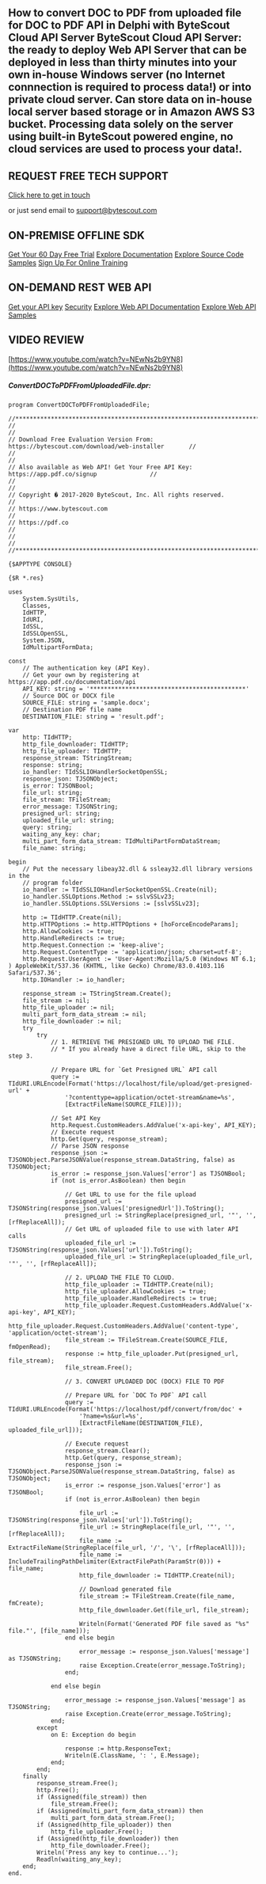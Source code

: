 ## How to convert DOC to PDF from uploaded file for DOC to PDF API in Delphi with ByteScout Cloud API Server ByteScout Cloud API Server: the ready to deploy Web API Server that can be deployed in less than thirty minutes into your own in-house Windows server (no Internet connnection is required to process data!) or into private cloud server. Can store data on in-house local server based storage or in Amazon AWS S3 bucket. Processing data solely on the server using built-in ByteScout powered engine, no cloud services are used to process your data!.

## REQUEST FREE TECH SUPPORT

[Click here to get in touch](https://bytescout.zendesk.com/hc/en-us/requests/new?subject=ByteScout%20Cloud%20API%20Server%20Question)

or just send email to [support@bytescout.com](mailto:support@bytescout.com?subject=ByteScout%20Cloud%20API%20Server%20Question) 

## ON-PREMISE OFFLINE SDK 

[Get Your 60 Day Free Trial](https://bytescout.com/download/web-installer?utm_source=github-readme)
[Explore Documentation](https://bytescout.com/documentation/index.html?utm_source=github-readme)
[Explore Source Code Samples](https://github.com/bytescout/ByteScout-SDK-SourceCode/)
[Sign Up For Online Training](https://academy.bytescout.com/)


## ON-DEMAND REST WEB API

[Get your API key](https://app.pdf.co/signup?utm_source=github-readme)
[Security](https://pdf.co/security)
[Explore Web API Documentation](https://apidocs.pdf.co?utm_source=github-readme)
[Explore Web API Samples](https://github.com/bytescout/ByteScout-SDK-SourceCode/tree/master/PDF.co%20Web%20API)

## VIDEO REVIEW

[https://www.youtube.com/watch?v=NEwNs2b9YN8](https://www.youtube.com/watch?v=NEwNs2b9YN8)




<!-- code block begin -->

##### **ConvertDOCToPDFFromUploadedFile.dpr:**
    
```
program ConvertDOCToPDFFromUploadedFile;

//*******************************************************************************************//
//                                                                                           //
// Download Free Evaluation Version From: https://bytescout.com/download/web-installer       //
//                                                                                           //
// Also available as Web API! Get Your Free API Key: https://app.pdf.co/signup               //
//                                                                                           //
// Copyright � 2017-2020 ByteScout, Inc. All rights reserved.                                //
// https://www.bytescout.com                                                                 //
// https://pdf.co                                                                            //
//                                                                                           //
//*******************************************************************************************//

{$APPTYPE CONSOLE}

{$R *.res}

uses
    System.SysUtils,
    Classes,
    IdHTTP,
    IdURI,
    IdSSL,
    IdSSLOpenSSL,
    System.JSON,
    IdMultipartFormData;

const
    // The authentication key (API Key).
    // Get your own by registering at https://app.pdf.co/documentation/api
    API_KEY: string = '********************************************'
    // Source DOC or DOCX file
	SOURCE_FILE: string = 'sample.docx';
    // Destination PDF file name
	DESTINATION_FILE: string = 'result.pdf';

var
    http: TIdHTTP;
    http_file_downloader: TIdHTTP;
    http_file_uploader: TIdHTTP;
    response_stream: TStringStream;
    response: string;
    io_handler: TIdSSLIOHandlerSocketOpenSSL;
    response_json: TJSONObject;
    is_error: TJSONBool;
    file_url: string;
    file_stream: TFileStream;
    error_message: TJSONString;
    presigned_url: string;
    uploaded_file_url: string;
    query: string;
    waiting_any_key: char;
    multi_part_form_data_stream: TIdMultiPartFormDataStream;
    file_name: string;

begin
    // Put the necessary libeay32.dll & ssleay32.dll library versions in the
    // program folder
    io_handler := TIdSSLIOHandlerSocketOpenSSL.Create(nil);
    io_handler.SSLOptions.Method := sslvSSLv23;
    io_handler.SSLOptions.SSLVersions := [sslvSSLv23];

    http := TIdHTTP.Create(nil);
    http.HTTPOptions := http.HTTPOptions + [hoForceEncodeParams];
    http.AllowCookies := true;
    http.HandleRedirects := true;
    http.Request.Connection := 'keep-alive';
    http.Request.ContentType := 'application/json; charset=utf-8';
    http.Request.UserAgent := 'User-Agent:Mozilla/5.0 (Windows NT 6.1; ) AppleWebKit/537.36 (KHTML, like Gecko) Chrome/83.0.4103.116 Safari/537.36';
    http.IOHandler := io_handler;

    response_stream := TStringStream.Create();
    file_stream := nil;
    http_file_uploader := nil;
    multi_part_form_data_stream := nil;
    http_file_downloader := nil;
    try
        try
            // 1. RETRIEVE THE PRESIGNED URL TO UPLOAD THE FILE.
			// * If you already have a direct file URL, skip to the step 3.

			// Prepare URL for `Get Presigned URL` API call
			query := TIdURI.URLEncode(Format('https://localhost/file/upload/get-presigned-url' +
                '?contenttype=application/octet-stream&name=%s',
				[ExtractFileName(SOURCE_FILE)]));

            // Set API Key
            http.Request.CustomHeaders.AddValue('x-api-key', API_KEY);
            // Execute request
            http.Get(query, response_stream);
            // Parse JSON response
            response_json := TJSONObject.ParseJSONValue(response_stream.DataString, false) as TJSONObject;
            is_error := response_json.Values['error'] as TJSONBool;
            if (not is_error.AsBoolean) then begin

                // Get URL to use for the file upload
                presigned_url := TJSONString(response_json.Values['presignedUrl']).ToString();
                presigned_url := StringReplace(presigned_url, '"', '', [rfReplaceAll]);
				// Get URL of uploaded file to use with later API calls
				uploaded_file_url := TJSONString(response_json.Values['url']).ToString();
                uploaded_file_url := StringReplace(uploaded_file_url, '"', '', [rfReplaceAll]);

                // 2. UPLOAD THE FILE TO CLOUD.
                http_file_uploader := TIdHTTP.Create(nil);
                http_file_uploader.AllowCookies := true;
                http_file_uploader.HandleRedirects := true;
                http_file_uploader.Request.CustomHeaders.AddValue('x-api-key', API_KEY);
                http_file_uploader.Request.CustomHeaders.AddValue('content-type', 'application/octet-stream');
                file_stream := TFileStream.Create(SOURCE_FILE, fmOpenRead);
                response := http_file_uploader.Put(presigned_url, file_stream);
                file_stream.Free();

                // 3. CONVERT UPLOADED DOC (DOCX) FILE TO PDF

                // Prepare URL for `DOC To PDF` API call
                query := TIdURI.URLEncode(Format('https://localhost/pdf/convert/from/doc' +
                    '?name=%s&url=%s',
                    [ExtractFileName(DESTINATION_FILE), uploaded_file_url]));

                // Execute request
                response_stream.Clear();
                http.Get(query, response_stream);
                response_json := TJSONObject.ParseJSONValue(response_stream.DataString, false) as TJSONObject;
                is_error := response_json.Values['error'] as TJSONBool;
                if (not is_error.AsBoolean) then begin

                    file_url := TJSONString(response_json.Values['url']).ToString();
                    file_url := StringReplace(file_url, '"', '', [rfReplaceAll]);
                    file_name := ExtractFileName(StringReplace(file_url, '/', '\', [rfReplaceAll]));
                    file_name := IncludeTrailingPathDelimiter(ExtractFilePath(ParamStr(0))) + file_name;
                    http_file_downloader := TIdHTTP.Create(nil);

                    // Download generated file
                    file_stream := TFileStream.Create(file_name, fmCreate);
                    http_file_downloader.Get(file_url, file_stream);

                    Writeln(Format('Generated PDF file saved as "%s" file."', [file_name]));
                end else begin

                    error_message := response_json.Values['message'] as TJSONString;
                    raise Exception.Create(error_message.ToString);
                end;

            end else begin

                error_message := response_json.Values['message'] as TJSONString;
                raise Exception.Create(error_message.ToString);
            end;
        except
            on E: Exception do begin

                response := http.ResponseText;
                Writeln(E.ClassName, ': ', E.Message);
            end;
        end;
    finally
        response_stream.Free();
        http.Free();
        if (Assigned(file_stream)) then
            file_stream.Free();
        if (Assigned(multi_part_form_data_stream)) then
            multi_part_form_data_stream.Free();
        if (Assigned(http_file_uploader)) then
            http_file_uploader.Free();
        if (Assigned(http_file_downloader)) then
            http_file_downloader.Free();
        Writeln('Press any key to continue...');
        Readln(waiting_any_key);
    end;
end.

```

<!-- code block end -->